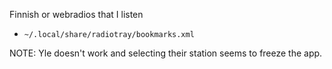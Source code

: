 Finnish or webradios that I listen

- `~/.local/share/radiotray/bookmarks.xml`

NOTE: Yle doesn't work and selecting their station seems to freeze the app.
